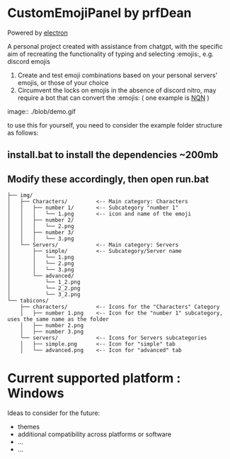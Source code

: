 # CustomEmojiPanel by prfDean
Powered by [electron](https://github.com/electron/electron)

A personal project created with assistance from chatgpt, with the specific aim of recreating the functionality of typing and selecting :emojis:, e.g. discord emojis 


1. Create and test emoji combinations based on your personal servers' emojis, or those of your choice
2. Circumvent the locks on emojis in the absence of discord nitro, may require a bot that can convert the :emojis: ( one example is [NQN](https://nqn.blue/) )

image:: ./blob/demo.gif

to use this for yourself, you need to consider the example folder structure as follows:

## install.bat to install the dependencies ~200mb
## Modify these accordingly, then open run.bat

```
├── img/
│   ├── Characters/         <-- Main category: Characters
│   │   ├── number 1/       <-- Subcategory "number 1"
│   │   │   └── 1.png       <-- icon and name of the emoji
│   │   ├── number 2/       
│   │   │   └── 2.png       
│   │   ├── number 3/       
│   │   │   └── 3.png
│   └── Servers/            <-- Main category: Servers
│       ├── simple/         <-- Subcategory/Server name
│       │   └── 1.png
│       │   └── 2.png
│       │   └── 3.png
│       └── advanced/       
│           └── 1_2.png
│           └── 2_2.png
│           └── 3_2.png
└── tabicons/
    ├── characters/         <-- Icons for the "Characters" Category
    │   ├── number 1.png    <-- Icon for the "number 1" subcategory, uses the same name as the folder
    │   ├── number 2.png    
    │   ├── number 3.png    
    └── servers/            <-- Icons for Servers subcategories
    │   ├── simple.png      <-- Icon for "simple" tab
    │   └── advanced.png    <-- Icon for "advanced" tab
```



# Current supported platform : **Windows**

Ideas to consider for the future:
- themes
- additional compatibility across platforms or software
- ...
- ...
  
  
